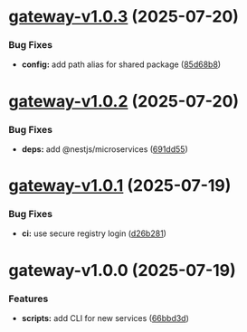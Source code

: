 # [gateway-v1.0.3](https://github.com/LevButkovskiy/backend-microservices-template/compare/gateway-v1.0.2...gateway-v1.0.3) (2025-07-20)


### Bug Fixes

* **config:** add path alias for shared package ([85d68b8](https://github.com/LevButkovskiy/backend-microservices-template/commit/85d68b83f5e6549a4128d4c16dabe07e94135444))

# [gateway-v1.0.2](https://github.com/LevButkovskiy/backend-microservices-template/compare/gateway-v1.0.1...gateway-v1.0.2) (2025-07-20)


### Bug Fixes

* **deps:** add @nestjs/microservices ([691dd55](https://github.com/LevButkovskiy/backend-microservices-template/commit/691dd5524b352e92afc70a303fac0456c76be088))

# [gateway-v1.0.1](https://github.com/LevButkovskiy/backend-microservices-template/compare/gateway-v1.0.0...gateway-v1.0.1) (2025-07-19)


### Bug Fixes

* **ci:** use secure registry login ([d26b281](https://github.com/LevButkovskiy/backend-microservices-template/commit/d26b2810e6fc8d756f2269bdfc42589c959637ab))

# gateway-v1.0.0 (2025-07-19)


### Features

* **scripts:** add CLI for new services ([66bbd3d](https://github.com/LevButkovskiy/backend-microservices-template/commit/66bbd3d8f465a7fddb895af3043432c8195cda89))
